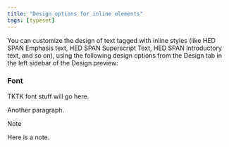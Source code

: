 ```yaml
---
title: "Design options for inline elements"
tags: [typeset]
---
```

 
<html><body><section data-type="chapter" class="hsecchapter" data-hederis-type="hsecchapter" id="inline-design-options" data-pi-attrs="id: inline-design-options; data-tags: typeset;" role="doc-chapter" data-tags="typeset" data-author-name=" " data-book-title=" " title="Design options for inline elements"><p class="hblkp" data-hederis-type="hblkp" id="pAOFKfL93">You can customize the design of text tagged with inline styles (like HED SPAN Emphasis text, HED SPAN Superscript Text, HED SPAN Introductory text, and so on), using the following design options from the Design tab in the left sidebar of the Design preview:</p><section class="hwprsubsection" data-hederis-type="hwprsubsection" id="pf1mGyR2J" data-type="subsection" title="Font"><h1 data-hederis-type="hblktitle" class="hblktitle" id="piLvnVcaT">Font</h1><p class="hblkp" data-hederis-type="hblkp" id="p4NNJhsBS">TKTK font stuff will go here.</p><p class="hblkp" data-hederis-type="hblkp" id="pKkL7ocUz">Another paragraph.</p><aside class="hwprbox box" data-hederis-type="hwprbox" id="pUECzqTjK" data-type="sidebar"><p class="hblktype" data-hederis-type="hblktype" id="pHc9v69t0">Note</p><p class="hblkp" data-hederis-type="hblkp" id="pPKw9ix6c">Here is a note.</p></aside></section></section></body></html>
